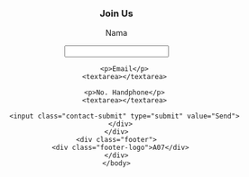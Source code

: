 <html>
<header>
    <body>
    <div class="contact-form">
        <h3 class="section-title">Join Us</h3>
        <p>Nama</p>
        <input>
        
        <p>Email</p>
        <textarea></textarea>
        
        <p>No. Handphone</p>
        <textarea></textarea>
        
        <input class="contact-submit" type="submit" value="Send">
      </div>
    </div>
    <div class="footer">
      <div class="footer-logo">A07</div>
    </div>
    </body>
</header>
</html>
